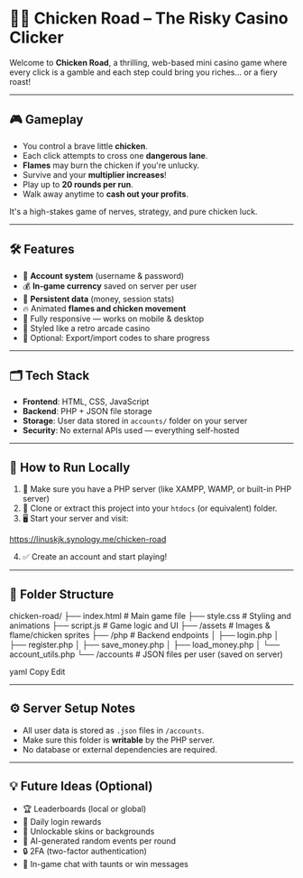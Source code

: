 # 🐔🔥 Chicken Road – The Risky Casino Clicker

Welcome to **Chicken Road**, a thrilling, web-based mini casino game where every click is a gamble and each step could bring you riches... or a fiery roast!

---

## 🎮 Gameplay

- You control a brave little **chicken**.
- Each click attempts to cross one **dangerous lane**.
- **Flames** may burn the chicken if you're unlucky.
- Survive and your **multiplier increases**!
- Play up to **20 rounds per run**.
- Walk away anytime to **cash out your profits**.

It's a high-stakes game of nerves, strategy, and pure chicken luck.

---

## 🛠 Features

- 🔐 **Account system** (username & password)
- 💰 **In-game currency** saved on server per user
- 🔄 **Persistent data** (money, session stats)
- 🔥 Animated **flames and chicken movement**
- 📱 Fully responsive — works on mobile & desktop
- 🎨 Styled like a retro arcade casino
- 💾 Optional: Export/import codes to share progress

---

## 🗂 Tech Stack

- **Frontend**: HTML, CSS, JavaScript
- **Backend**: PHP + JSON file storage
- **Storage**: User data stored in `accounts/` folder on your server
- **Security**: No external APIs used — everything self-hosted

---

## 🚀 How to Run Locally

1. 🔧 Make sure you have a PHP server (like XAMPP, WAMP, or built-in PHP server)
2. 📁 Clone or extract this project into your `htdocs` (or equivalent) folder.
3. 🖥 Start your server and visit:

https://linuskjk.synology.me/chicken-road

4. ✅ Create an account and start playing!

---

## 🧩 Folder Structure

chicken-road/
├── index.html # Main game file
├── style.css # Styling and animations
├── script.js # Game logic and UI
├── /assets # Images & flame/chicken sprites
├── /php # Backend endpoints
│ ├── login.php
│ ├── register.php
│ ├── save_money.php
│ ├── load_money.php
│ └── account_utils.php
└── /accounts # JSON files per user (saved on server)

yaml
Copy
Edit

---

## ⚙️ Server Setup Notes

- All user data is stored as `.json` files in `/accounts`.
- Make sure this folder is **writable** by the PHP server.
- No database or external dependencies are required.

---

## 💡 Future Ideas (Optional)

- 🏆 Leaderboards (local or global)
- 🎁 Daily login rewards
- 🐔 Unlockable skins or backgrounds
- 🧠 AI-generated random events per round
- 🔒 2FA (two-factor authentication)
- 💬 In-game chat with taunts or win messages
